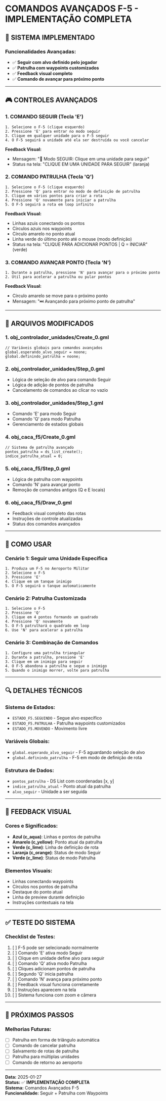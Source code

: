 # COMANDOS AVANÇADOS F-5 - IMPLEMENTAÇÃO COMPLETA

## 🎯 **SISTEMA IMPLEMENTADO**

### **Funcionalidades Avançadas:**
- ✅ **Seguir com alvo definido pelo jogador**
- ✅ **Patrulha com waypoints customizados**
- ✅ **Feedback visual completo**
- ✅ **Comando de avançar para próximo ponto**

---

## 🎮 **CONTROLES AVANÇADOS**

### **1. COMANDO SEGUIR (Tecla 'E')**
```
1. Selecione o F-5 (clique esquerdo)
2. Pressione 'E' para entrar no modo seguir
3. Clique em qualquer unidade para o F-5 seguir
4. O F-5 seguirá a unidade até ela ser destruída ou você cancelar
```

**Feedback Visual:**
- Mensagem: "🎯 Modo SEGUIR: Clique em uma unidade para seguir"
- Status na tela: "CLIQUE EM UMA UNIDADE PARA SEGUIR" (laranja)

### **2. COMANDO PATRULHA (Tecla 'Q')**
```
1. Selecione o F-5 (clique esquerdo)
2. Pressione 'Q' para entrar no modo de definição de patrulha
3. Clique em vários pontos para criar a rota
4. Pressione 'Q' novamente para iniciar a patrulha
5. O F-5 seguirá a rota em loop infinito
```

**Feedback Visual:**
- Linhas azuis conectando os pontos
- Círculos azuis nos waypoints
- Círculo amarelo no ponto atual
- Linha verde do último ponto até o mouse (modo definição)
- Status na tela: "CLIQUE PARA ADICIONAR PONTOS | Q = INICIAR" (verde)

### **3. COMANDO AVANÇAR PONTO (Tecla 'N')**
```
1. Durante a patrulha, pressione 'N' para avançar para o próximo ponto
2. Útil para acelerar a patrulha ou pular pontos
```

**Feedback Visual:**
- Círculo amarelo se move para o próximo ponto
- Mensagem: "⏭️ Avançando para próximo ponto de patrulha"

---

## 🔧 **ARQUIVOS MODIFICADOS**

### **1. obj_controlador_unidades/Create_0.gml**
```gml
// Variáveis globais para comandos avançados
global.esperando_alvo_seguir = noone;
global.definindo_patrulha = noone;
```

### **2. obj_controlador_unidades/Step_0.gml**
- Lógica de seleção de alvo para comando Seguir
- Lógica de adição de pontos de patrulha
- Cancelamento de comandos ao clicar no vazio

### **3. obj_controlador_unidades/Step_1.gml**
- Comando 'E' para modo Seguir
- Comando 'Q' para modo Patrulha
- Gerenciamento de estados globais

### **4. obj_caca_f5/Create_0.gml**
```gml
// Sistema de patrulha avançado
pontos_patrulha = ds_list_create();
indice_patrulha_atual = 0;
```

### **5. obj_caca_f5/Step_0.gml**
- Lógica de patrulha com waypoints
- Comando 'N' para avançar ponto
- Remoção de comandos antigos (Q e E locais)

### **6. obj_caca_f5/Draw_0.gml**
- Feedback visual completo das rotas
- Instruções de controle atualizadas
- Status dos comandos avançados

---

## 🎯 **COMO USAR**

### **Cenário 1: Seguir uma Unidade Específica**
```
1. Produza um F-5 no Aeroporto Militar
2. Selecione o F-5
3. Pressione 'E'
4. Clique em um tanque inimigo
5. O F-5 seguirá o tanque automaticamente
```

### **Cenário 2: Patrulha Customizada**
```
1. Selecione o F-5
2. Pressione 'Q'
3. Clique em 4 pontos formando um quadrado
4. Pressione 'Q' novamente
5. O F-5 patrulhará o quadrado em loop
6. Use 'N' para acelerar a patrulha
```

### **Cenário 3: Combinação de Comandos**
```
1. Configure uma patrulha triangular
2. Durante a patrulha, pressione 'E'
3. Clique em um inimigo para seguir
4. O F-5 abandona a patrulha e segue o inimigo
5. Quando o inimigo morrer, volte para patrulha
```

---

## 🔍 **DETALHES TÉCNICOS**

### **Sistema de Estados:**
- `ESTADO_F5.SEGUINDO` - Segue alvo específico
- `ESTADO_F5.PATRULHA` - Patrulha waypoints customizados
- `ESTADO_F5.MOVENDO` - Movimento livre

### **Variáveis Globais:**
- `global.esperando_alvo_seguir` - F-5 aguardando seleção de alvo
- `global.definindo_patrulha` - F-5 em modo de definição de rota

### **Estrutura de Dados:**
- `pontos_patrulha` - DS List com coordenadas [x, y]
- `indice_patrulha_atual` - Ponto atual da patrulha
- `alvo_seguir` - Unidade a ser seguida

---

## 🎨 **FEEDBACK VISUAL**

### **Cores e Significados:**
- **Azul (c_aqua)**: Linhas e pontos de patrulha
- **Amarelo (c_yellow)**: Ponto atual da patrulha
- **Verde (c_lime)**: Linha de definição de rota
- **Laranja (c_orange)**: Status de modo Seguir
- **Verde (c_lime)**: Status de modo Patrulha

### **Elementos Visuais:**
- Linhas conectando waypoints
- Círculos nos pontos de patrulha
- Destaque do ponto atual
- Linha de preview durante definição
- Instruções contextuais na tela

---

## ✅ **TESTE DO SISTEMA**

### **Checklist de Testes:**
1. [ ] F-5 pode ser selecionado normalmente
2. [ ] Comando 'E' ativa modo Seguir
3. [ ] Clique em unidade define alvo para seguir
4. [ ] Comando 'Q' ativa modo Patrulha
5. [ ] Cliques adicionam pontos de patrulha
6. [ ] Segundo 'Q' inicia patrulha
7. [ ] Comando 'N' avança para próximo ponto
8. [ ] Feedback visual funciona corretamente
9. [ ] Instruções aparecem na tela
10. [ ] Sistema funciona com zoom e câmera

---

## 🚀 **PRÓXIMOS PASSOS**

### **Melhorias Futuras:**
- [ ] Patrulha em forma de triângulo automática
- [ ] Comando de cancelar patrulha
- [ ] Salvamento de rotas de patrulha
- [ ] Patrulha para múltiplas unidades
- [ ] Comando de retorno ao aeroporto

---

**Data:** 2025-01-27  
**Status:** ✅ **IMPLEMENTAÇÃO COMPLETA**  
**Sistema:** Comandos Avançados F-5  
**Funcionalidade:** Seguir + Patrulha com Waypoints

